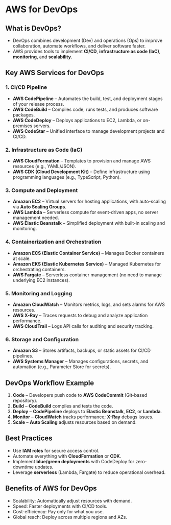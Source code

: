 # AWS for DevOps

## What is DevOps?
- DevOps combines development (Dev) and operations (Ops) to improve collaboration, automate workflows, and deliver software faster.
- AWS provides tools to implement **CI/CD**, **infrastructure as code (IaC)**, **monitoring**, and **scalability**.

## Key AWS Services for DevOps
### 1. CI/CD Pipeline
- **AWS CodePipeline** – Automates the build, test, and deployment stages of your release process.
- **AWS CodeBuild** – Compiles code, runs tests, and produces software packages.
- **AWS CodeDeploy** – Deploys applications to EC2, Lambda, or on-premises servers.
- **AWS CodeStar** – Unified interface to manage development projects and CI/CD.

### 2. Infrastructure as Code (IaC)
- **AWS CloudFormation** – Templates to provision and manage AWS resources (e.g., YAML/JSON).
- **AWS CDK (Cloud Development Kit)** – Define infrastructure using programming languages (e.g., TypeScript, Python).

### 3. Compute and Deployment
- **Amazon EC2** – Virtual servers for hosting applications, with auto-scaling via **Auto Scaling Groups**.
- **AWS Lambda** – Serverless compute for event-driven apps, no server management needed.
- **AWS Elastic Beanstalk** – Simplified deployment with built-in scaling and monitoring.

### 4. Containerization and Orchestration
- **Amazon ECS (Elastic Container Service)** – Manages Docker containers at scale.
- **Amazon EKS (Elastic Kubernetes Service)** – Managed Kubernetes for orchestrating containers.
- **AWS Fargate** – Serverless container management (no need to manage underlying EC2 instances).

### 5. Monitoring and Logging
- **Amazon CloudWatch** – Monitors metrics, logs, and sets alarms for AWS resources.
- **AWS X-Ray** – Traces requests to debug and analyze application performance.
- **AWS CloudTrail** – Logs API calls for auditing and security tracking.

### 6. Storage and Configuration
- **Amazon S3** – Stores artifacts, backups, or static assets for CI/CD pipelines.
- **AWS Systems Manager** – Manages configurations, secrets, and automation (e.g., Parameter Store for secrets).

## DevOps Workflow Example
1. **Code** – Developers push code to **AWS CodeCommit** (Git-based repository).
2. **Build** – **CodeBuild** compiles and tests the code.
3. **Deploy** – **CodePipeline** deploys to **Elastic Beanstalk**, **EC2**, or **Lambda**.
4. **Monitor** – **CloudWatch** tracks performance; **X-Ray** debugs issues.
5. **Scale** – **Auto Scaling** adjusts resources based on demand.

## Best Practices
- Use **IAM roles** for secure access control.
- Automate everything with **CloudFormation** or **CDK**.
- Implement **blue/green deployments** with CodeDeploy for zero-downtime updates.
- Leverage **serverless** (Lambda, Fargate) to reduce operational overhead.

## Benefits of AWS for DevOps
- Scalability: Automatically adjust resources with demand.
- Speed: Faster deployments with CI/CD tools.
- Cost-efficiency: Pay only for what you use.
- Global reach: Deploy across multiple regions and AZs.